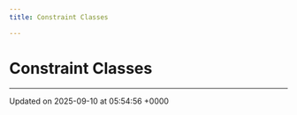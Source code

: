 ```yaml
---
title: Constraint Classes

---
```


# Constraint Classes








-------------------------------

Updated on 2025-09-10 at 05:54:56 +0000